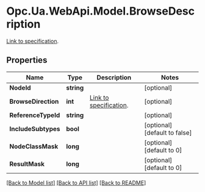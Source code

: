 # Opc.Ua.WebApi.Model.BrowseDescription
[Link to specification](https://reference.opcfoundation.org/v105/Core/docs/Part4/5.9.2/#5.9.2.2).

## Properties

Name | Type | Description | Notes
------------ | ------------- | ------------- | -------------
**NodeId** | **string** |  | [optional] 
**BrowseDirection** | **int** | [Link to specification](https://reference.opcfoundation.org/v105/Core/docs/Part4/7.5). | [optional] 
**ReferenceTypeId** | **string** |  | [optional] 
**IncludeSubtypes** | **bool** |  | [optional] [default to false]
**NodeClassMask** | **long** |  | [optional] [default to 0]
**ResultMask** | **long** |  | [optional] [default to 0]

[[Back to Model list]](../README.md#documentation-for-models) [[Back to API list]](../README.md#documentation-for-api-endpoints) [[Back to README]](../README.md)

